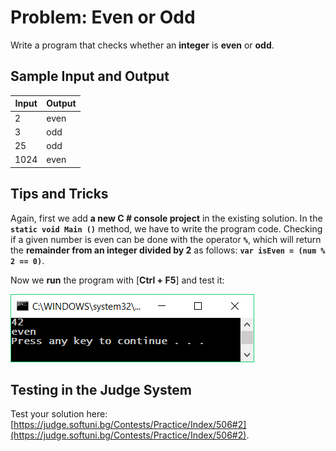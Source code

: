 # Problem: Even or Odd

Write a program that checks whether an **integer** is **even** or **odd**.

## Sample Input and Output

| Input | Output |
| --- | ---- |
| 2 | even |
| 3 | odd |
| 25 | odd |
| 1024 | even |

## Tips and Tricks

Again, first we add **a new C # console project** in the existing solution. In the **`static void Main ()`** method, we have to write the program code. Checking if a given number is even can be done with the operator **`%`**, which will return the **remainder from an integer divided by 2** as follows: **`var isEven = (num % 2 == 0)`**.

Now we **run** the program with [**Ctrl + F5**] and test it:

![](/assets/chapter-3-images/03.Even-or-odd-01.png)

## Testing in the Judge System

Test your solution here: [https://judge.softuni.bg/Contests/Practice/Index/506#2](https://judge.softuni.bg/Contests/Practice/Index/506#2).
